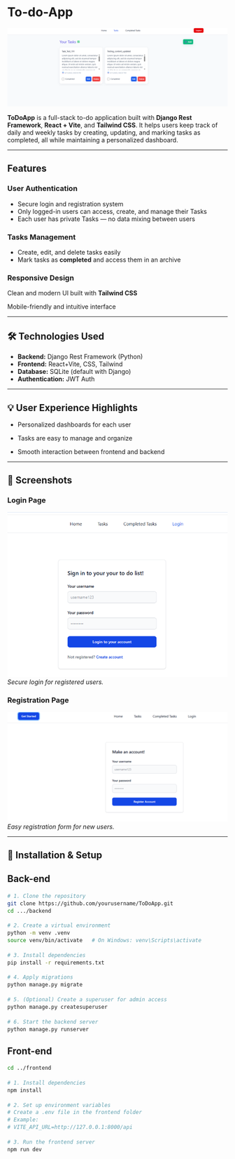 # To-do-App

![NoteMaster Banner](screenshots/banner.png)

**ToDoApp** is a full-stack to-do application built with **Django Rest Framework**, **React + Vite**, and **Tailwind CSS**. It helps users keep track of daily and weekly tasks by creating, updating, and marking tasks as completed, all while maintaining a personalized dashboard.

---

## Features

### User Authentication

- Secure login and registration system
- Only logged-in users can access, create, and manage their Tasks
- Each user has private Tasks — no data mixing between users

### Tasks Management

- Create, edit, and delete tasks easily
- Mark tasks as **completed** and access them in an archive

### Responsive Design

Clean and modern UI built with **Tailwind CSS**

Mobile-friendly and intuitive interface

---

## 🛠 Technologies Used

- **Backend:** Django Rest Framework (Python)
- **Frontend:** React+Vite, CSS, Tailwind
- **Database:** SQLite (default with Django)
- **Authentication:** JWT Auth

---

## 💡 User Experience Highlights

- Personalized dashboards for each user

- Tasks are easy to manage and organize

- Smooth interaction between frontend and backend

---

## 📸 Screenshots

### Login Page

![Login Page](screenshots/login.png)  
_Secure login for registered users._

### Registration Page

![Registration Page](screenshots/register.png)  
_Easy registration form for new users._

---

## 🚀 Installation & Setup

## Back-end

```bash
# 1. Clone the repository
git clone https://github.com/yourusername/ToDoApp.git
cd .../backend

# 2. Create a virtual environment
python -m venv .venv
source venv/bin/activate   # On Windows: venv\Scripts\activate

# 3. Install dependencies
pip install -r requirements.txt

# 4. Apply migrations
python manage.py migrate

# 5. (Optional) Create a superuser for admin access
python manage.py createsuperuser

# 6. Start the backend server
python manage.py runserver

```

## Front-end

```bash
cd ../frontend

# 1. Install dependencies
npm install

# 2. Set up environment variables
# Create a .env file in the frontend folder
# Example:
# VITE_API_URL=http://127.0.0.1:8000/api

# 3. Run the frontend server
npm run dev
```
